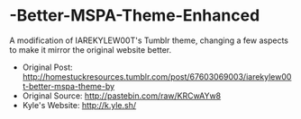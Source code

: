 # -Better-MSPA-Theme-Enhanced
A modification of IAREKYLEW00T's Tumblr theme, changing a few aspects to make it mirror the original website better.

- Original Post: http://homestuckresources.tumblr.com/post/67603069003/iarekylew00t-better-mspa-theme-by
- Original Source: http://pastebin.com/raw/KRCwAYw8
- Kyle's Website: http://k.yle.sh/
